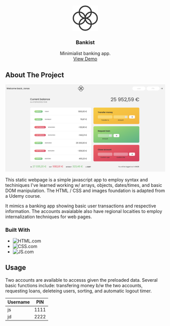 <!-- Improved compatibility of back to top link: See: https://github.com/othneildrew/Best-README-Template/pull/73 -->

<a name="readme-top"></a>

<!-- PROJECT LOGO -->
<br />
<div align="center">
  <a href="https://rl-repo.github.io/bankist/">
    <img src="images/logo.png" alt="Logo" width="80" height="80">
  </a>

<h3 align="center">Bankist</h3>

  <p align="center">
    Minimialist banking app.
    <br />
    <a href="https://rl-repo.github.io/bankist/">View Demo</a>

  </p>
</div>

<!-- ABOUT THE PROJECT -->

## About The Project

[![Product Name Screen Shot][product-screenshot]](https://rl-repo.github.io/bankist/)

This static webpage is a simple javascript app to employ syntax and techiniques I've learned working w/ arrays, objects, dates/times, and basic DOM manipulation. The HTML / CSS and images foundation is adapted from a Udemy course.

It mimics a banking app showing basic user transactions and respective information. The accounts avaialable also have regional locaities to employ internalization techniques for web pages.

### Built With

- ![HTML.com]
- ![CSS.com]
- ![JS.com]

<!-- USAGE EXAMPLES -->

## Usage

Two accounts are available to accesss given the preloaded data. Several basic functions include: transfering money b/w the two accounts, requesting loans, deleteing users, sorting, and automatic logout timer.

| Username | PIN  |
| -------- | ---- |
| js       | 1111 |
| jd       | 2222 |

<!-- MARKDOWN LINKS & IMAGES -->

[html.com]: https://img.shields.io/badge/-HTML-black.svg?style=for-the-badge&logo=HTML5&color=gray
[css.com]: https://img.shields.io/badge/CSS-blue?&style=for-the-badge&logo=css3&logoColor=white
[js.com]: https://img.shields.io/badge/JavaScript-F7DF1E?style=for-the-badge&logo=javascript&logoColor=black
[product-screenshot]: images/screenshot.png
